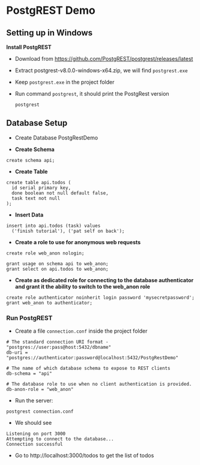 # PostgREST Demo

## Setting up in Windows

**Install PostgREST**

- Download from https://github.com/PostgREST/postgrest/releases/latest
- Extract postgrest-v8.0.0-windows-x64.zip, we will find `postgrest.exe`
- Keep `postgrest.exe` in the project folder
- Run command `postgrest`, it should print the PostgRest version

  ````
  postgrest
  ````

## Database Setup

- Create Database PostgRestDemo

- **Create Schema**

```
create schema api;
```

- **Create Table**

```
create table api.todos (
  id serial primary key,
  done boolean not null default false,
  task text not null
);

```

- **Insert Data**

```
insert into api.todos (task) values
  ('finish tutorial'), ('pat self on back');
```

- **Create a role to use for anonymous web requests**

```
create role web_anon nologin;

grant usage on schema api to web_anon;
grant select on api.todos to web_anon;

```

- **Create as dedicated role for connecting to the database authenticator and grant it the ability to switch to the web_anon role**

```
create role authenticator noinherit login password 'mysecretpassword';
grant web_anon to authenticator;
```

### Run PostgREST

- Create a file `connection.conf` inside the project folder

```
# The standard connection URI format - "postgres://user:pass@host:5432/dbname"
db-uri = "postgres://authenticator:password@localhost:5432/PostgRestDemo"

# The name of which database schema to expose to REST clients
db-schema = "api"

# The database role to use when no client authentication is provided.
db-anon-role = "web_anon"
```

- Run the server:

```
postgrest connection.conf
```

- We should see

```
Listening on port 3000
Attempting to connect to the database...
Connection successful
```

- Go to http://localhost:3000/todos to get the list of todos
